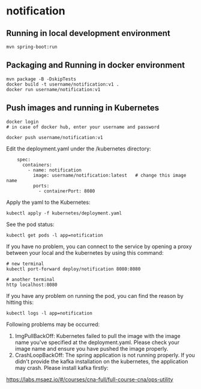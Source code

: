 # notification

## Running in local development environment

```
mvn spring-boot:run
```

## Packaging and Running in docker environment

```
mvn package -B -DskipTests
docker build -t username/notification:v1 .
docker run username/notification:v1
```

## Push images and running in Kubernetes

```
docker login 
# in case of docker hub, enter your username and password

docker push username/notification:v1
```

Edit the deployment.yaml under the /kubernetes directory:
```
    spec:
      containers:
        - name: notification
          image: username/notification:latest   # change this image name
          ports:
            - containerPort: 8080

```

Apply the yaml to the Kubernetes:
```
kubectl apply -f kubernetes/deployment.yaml
```

See the pod status:
```
kubectl get pods -l app=notification
```

If you have no problem, you can connect to the service by opening a proxy between your local and the kubernetes by using this command:
```
# new terminal
kubectl port-forward deploy/notification 8080:8080

# another terminal
http localhost:8080
```

If you have any problem on running the pod, you can find the reason by hitting this:
```
kubectl logs -l app=notification
```

Following problems may be occurred:

1. ImgPullBackOff:  Kubernetes failed to pull the image with the image name you've specified at the deployment.yaml. Please check your image name and ensure you have pushed the image properly.
1. CrashLoopBackOff: The spring application is not running properly. If you didn't provide the kafka installation on the kubernetes, the application may crash. Please install kafka firstly:

https://labs.msaez.io/#/courses/cna-full/full-course-cna/ops-utility

